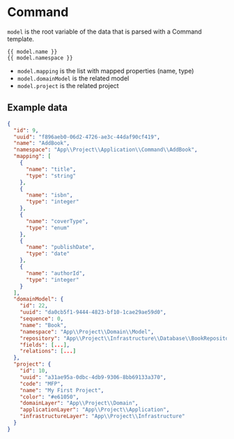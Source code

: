 # Command

`model` is the root variable of the data that is parsed with a Command template.

```
{{ model.name }}
{{ model.namespace }}
```

* `model.mapping` is the list with mapped properties (name, type)
* `model.domainModel` is the related model
* `model.project` is the related project

## Example data

```json
{
  "id": 9,
  "uuid": "f896aeb0-06d2-4726-ae3c-44daf90cf419",
  "name": "AddBook",
  "namespace": "App\\Project\\Application\\Command\\AddBook",
  "mapping": [
    {
      "name": "title",
      "type": "string"
    },
    {
      "name": "isbn",
      "type": "integer"
    },
    {
      "name": "coverType",
      "type": "enum"
    },
    {
      "name": "publishDate",
      "type": "date"
    },
    {
      "name": "authorId",
      "type": "integer"
    }
  ],
  "domainModel": {
    "id": 22,
    "uuid": "da0cb5f1-9444-4823-bf10-1cae29ae59d0",
    "sequence": 0,
    "name": "Book",
    "namespace": "App\\Project\\Domain\\Model",
    "repository": "App\\Project\\Infrastructure\\Database\\BookRepository",
    "fields": [...],
    "relations": [...]
  },
  "project": {
    "id": 10,
    "uuid": "a31ae95a-0dbc-4db9-9306-8bb69133a370",
    "code": "MFP",
    "name": "My First Project",
    "color": "#e61050",
    "domainLayer": "App\\Project\\Domain",
    "applicationLayer": "App\\Project\\Application",
    "infrastructureLayer": "App\\Project\\Infrastructure"
  }
}
```